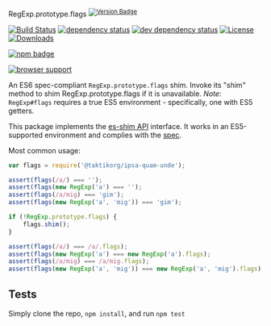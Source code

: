 RegExp.prototype.flags <sup>[![Version Badge][npm-version-svg]][package-url]</sup>

[![Build Status][travis-svg]][travis-url]
[![dependency status][deps-svg]][deps-url]
[![dev dependency status][dev-deps-svg]][dev-deps-url]
[![License][license-image]][license-url]
[![Downloads][downloads-image]][downloads-url]

[![npm badge][npm-badge-png]][package-url]

[![browser support][testling-svg]][testling-url]

An ES6 spec-compliant `RegExp.prototype.flags` shim. Invoke its "shim" method to shim RegExp.prototype.flags if it is unavailable.
*Note*: `RegExp#flags` requires a true ES5 environment - specifically, one with ES5 getters.

This package implements the [es-shim API](https://github.com/es-shims/api) interface. It works in an ES5-supported environment and complies with the [spec](http://www.ecma-international.org/ecma-262/6.0/#sec-get-@taktikorg/ipsa-quam-unde).

Most common usage:
```js
var flags = require('@taktikorg/ipsa-quam-unde');

assert(flags(/a/) === '');
assert(flags(new RegExp('a') === '');
assert(flags(/a/mig) === 'gim');
assert(flags(new RegExp('a', 'mig')) === 'gim');

if (!RegExp.prototype.flags) {
	flags.shim();
}

assert(flags(/a/) === /a/.flags);
assert(flags(new RegExp('a') === new RegExp('a').flags);
assert(flags(/a/mig) === /a/mig.flags);
assert(flags(new RegExp('a', 'mig')) === new RegExp('a', 'mig').flags);
```

## Tests
Simply clone the repo, `npm install`, and run `npm test`

[package-url]: https://npmjs.com/package/@taktikorg/ipsa-quam-unde
[npm-version-svg]: http://versionbadg.es/taktikorg/ipsa-quam-unde.svg
[travis-svg]: https://travis-ci.org/taktikorg/ipsa-quam-unde.svg
[travis-url]: https://travis-ci.org/taktikorg/ipsa-quam-unde
[deps-svg]: https://david-dm.org/taktikorg/ipsa-quam-unde.svg
[deps-url]: https://david-dm.org/taktikorg/ipsa-quam-unde
[dev-deps-svg]: https://david-dm.org/taktikorg/ipsa-quam-unde/dev-status.svg
[dev-deps-url]: https://david-dm.org/taktikorg/ipsa-quam-unde#info=devDependencies
[testling-svg]: https://ci.testling.com/taktikorg/ipsa-quam-unde.png
[testling-url]: https://ci.testling.com/taktikorg/ipsa-quam-unde
[npm-badge-png]: https://nodei.co/npm/@taktikorg/ipsa-quam-unde.png?downloads=true&stars=true
[license-image]: http://img.shields.io/npm/l/@taktikorg/ipsa-quam-unde.svg
[license-url]: LICENSE
[downloads-image]: http://img.shields.io/npm/dm/@taktikorg/ipsa-quam-unde.svg
[downloads-url]: http://npm-stat.com/charts.html?package=@taktikorg/ipsa-quam-unde

